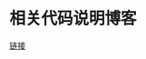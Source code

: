 # 相关代码说明博客

[链接](https://mvbbb.github.io/%E4%BD%BF%E7%94%A8%20Java%20%E5%AE%9E%E7%8E%B0%E7%AE%80%E5%8D%95%E7%9A%84%20WebServer/?t=1606397582559)
